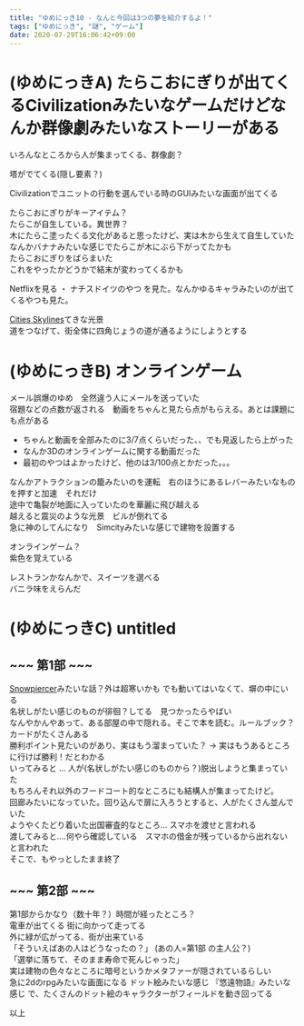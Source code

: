 ```yaml
---
title: "ゆめにっき10 - なんと今回は3つの夢を紹介するよ！"
tags: ["ゆめにっき", "謎", "ゲーム"]
date: 2020-07-29T16:06:42+09:00
---
```


# (ゆめにっきA) たらこおにぎりが出てくるCivilizationみたいなゲームだけどなんか群像劇みたいなストーリーがある

いろんなところから人が集まってくる、群像劇？

塔がでてくる(隠し要素？)

Civilizationでユニットの行動を選んでいる時のGUIみたいな画面が出てくる

たらこおにぎりがキーアイテム？  
たらこが自生している。異世界？  
木にたらこ塗ったくる文化があると思ったけど、実は木から生えて自生していた  
なんかバナナみたいな感じでたらこが木にぶら下がってたかも  
たらこおにぎりをばらまいた  
これをやったかどうかで結末が変わってくるかも

Netflixを見る ・ ナチスドイツのやつ を見た。なんかゆるキャラみたいのが出てくるやつも見た。

[Cities Skylines](https://store.steampowered.com/app/255710/Cities_Skylines/)てきな光景  
道をつなげて、街全体に四角じょうの道が通るようにしようとする

# (ゆめにっきB) オンラインゲーム

メール誤爆のゆめ　全然違う人にメールを送っていた  
宿題などの点数が返される　動画をちゃんと見たら点がもらえる。あとは課題にも点がある  

- ちゃんと動画を全部みたのに3/7点くらいだった、、でも見返したら上がった  
- なんか3Dのオンラインゲームに関する動画だった  
- 最初のやつはよかったけど、他のは3/100点とかだった。。。  

なんかアトラクションの籠みたいのを運転　右のほうにあるレバーみたいなものを押すと加速　それだけ  
途中で亀裂が地面に入っていたのを華麗に飛び越える  
越えると震災のような光景　ビルが倒れてる  
急に神のしてんになり　Simcityみたいな感じで建物を設置する

オンラインゲーム？  
紫色を覚えている

レストランかなんかで、スイーツを選べる  
バニラ味をえらんだ

# (ゆめにっきC) untitled

## ~~~  第1部 ~~~

[Snowpiercer](https://www.imdb.com/title/tt6156584/)みたいな話？外は超寒いかも でも動いてはいなくて、塀の中にいる  
名状しがたい感じのものが徘徊？してる　見つかったらやばい  
なんやかんやあって、ある部屋の中で隠れる。そこで本を読む。ルールブック？  
カードがたくさんある  
勝利ポイント見たいのがあり、実はもう溜まっていた？ → 実はもうあるところに行けば勝利！だとわかる  
いってみると ...   人が(名状しがたい感じのものから？)脱出しようと集まっていた  
もちろんそれ以外のフードコート的なところにも結構人が集まってたけど。  
回廊みたいになっていた。回り込んで扉に入ろうとすると、人がたくさん並んでいた  
ようやくたどり着いた出国審査的なところ... スマホを渡せと言われる  
渡してみると....何やら確認している　スマホの借金が残っているから出れないと言われた  
そこで、もやっとしたまま終了

## ~~~ 第2部 ~~~

第1部からかなり（数十年？）時間が経ったところ？  
電車が出てくる  街に向かって走ってる  
外に緑が広がってる、街が出来ている  
「そういえばあの人はどうなったの？」  (あの人=第1部 の主人公？)  
「選挙に落ちて、そのまま寿命で死んじゃった」  
実は建物の色々なところに暗号というかメタファーが隠されているらしい  
急に2dのrpgみたいな画面になる ドット絵みたいな感じ 『悠遠物語』みたいな感じ  で、たくさんのドット絵のキャラクターがフィールドを動き回ってる

以上